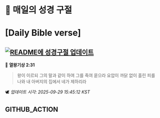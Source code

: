 # 🙏 매일의 성경 구절
# [Daily Bible verse]
## [![README에 성경구절 업데이트](https://github.com/DONGSUKA/first_test/actions/workflows/update-readme-bible.yml/badge.svg)](https://github.com/DONGSUKA/first_test/actions/workflows/update-readme-bible.yml)
<!-- START_BIBLE_VERSE -->
📖 **열왕기상 2:31**
> 왕이 이르되 그의 말과 같이 하여 그를 죽여 묻으라 요압이 까닭 없이 흘린 피를 나와 내 아버지의 집에서 네가 제하리라

🕊️ _업데이트 시각: 2025-09-29 15:45:12 KST_
  <!-- END_BIBLE_VERSE -->
## GITHUB_ACTION
